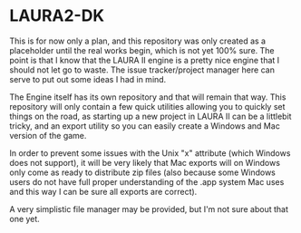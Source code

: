 # LAURA2-DK

This is for now only a plan, and this repository was only created as a placeholder until the real works begin, which is not yet 100% sure. The point is that I know that the LAURA II engine is a pretty nice engine that I should not let go to waste.
The issue tracker/project manager here can serve to put out some ideas I had in mind.

The Engine itself has its own repository and that will remain that way. This repository will only contain a few quick utilities allowing you to quickly set things on the road, as starting up a new project in LAURA II can be a littlebit tricky, and an export utility so you can easily create a Windows and Mac version of the game. 

In order to prevent some issues with the Unix "x" attribute (which Windows does not support), it will be very likely that Mac exports will on Windows only come as ready to distribute zip files (also because some Windows users do not have full proper understanding of the .app system Mac uses and this way I can be sure all exports are correct).

A very simplistic file manager may be provided, but I'm not sure about that one yet.

